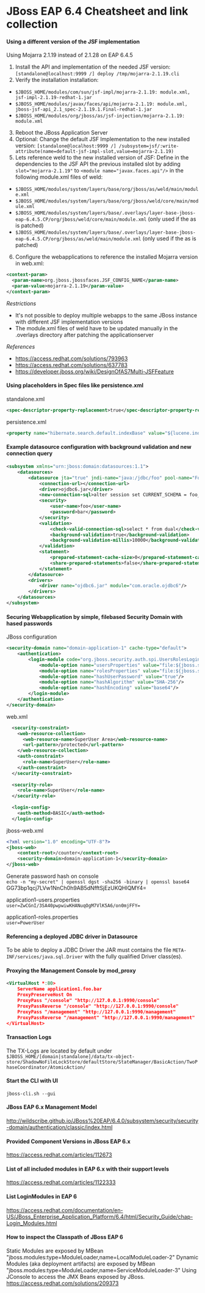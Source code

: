# JBoss EAP 6.4 Cheatsheet and link collection

#### Using a different version of the JSF implementation
Using Mojarra 2.1.19 instead of 2.1.28 on EAP 6.4.5

1. Install the API and implementation of the needed JSF version: `[standalone@localhost:9999 /] deploy /tmp/mojarra-2.1.19.cli`
2. Verify the installation installation:
 * `$JBOSS_HOME/modules/com/sun/jsf-impl/mojarra-2.1.19: module.xml, jsf-impl-2.1.19-redhat-1.jar`
 * `$JBOSS_HOME/modules/javax/faces/api/mojarra-2.1.19: module.xml, jboss-jsf-api_2.1_spec-2.1.19.1.Final-redhat-1.jar`
 * `$JBOSS_HOME/modules/org/jboss/as/jsf-injection/mojarra-2.1.19: module.xml`
3. Reboot the JBoss Application Server
4. Optional: Change the default JSF Implementation to the new installed version: `[standalone@localhost:9999 /] /subsystem=jsf/:write-attribute(name=default-jsf-impl-slot,value=mojarra-2.1.19)`
5. Lets reference weld to the new installed version of JSF: Define in the dependencies to the JSF API the previous installed slot by adding `slot="mojarra-2.1.19"` to `<module name="javax.faces.api"/>` in the following module.xml files of weld:
 * `$JBOSS_HOME/modules/system/layers/base/org/jboss/as/weld/main/module.xml`
 * `$JBOSS_HOME/modules/system/layers/base/org/jboss/weld/core/main/module.xml`
 * `$JBOSS_HOME/modules/system/layers/base/.overlays/layer-base-jboss-eap-6.4.5.CP/org/jboss/weld/core/main/module.xml` (only used if the as is patched)
 * `$JBOSS_HOME/modules/system/layers/base/.overlays/layer-base-jboss-eap-6.4.5.CP/org/jboss/as/weld/main/module.xml` (only used if the as is patched)
6. Configure the webapplications to reference the installed Mojarra version in web.xml:
```xml
<context-param>
  <param-name>org.jboss.jbossfaces.JSF_CONFIG_NAME</param-name>
  <param-value>mojarra-2.1.19</param-value>
</context-param>
```
_Restrictions_  
* It's not possible to deploy multiple webapps to the same JBoss instance with different JSF implementation versions
* The module.xml files of weld have to be updated manually in the .overlays directory after patching the applicationserver

_References_  
* https://access.redhat.com/solutions/793963
* https://access.redhat.com/solutions/637783
* https://developer.jboss.org/wiki/DesignOfAS7Multi-JSFFeature

#### Using placeholders in Spec files like persistence.xml
standalone.xml  
```xml
<spec-descriptor-property-replacement>true</spec-descriptor-property-replacement>
```
persistence.xml  
```xml
<property name="hibernate.search.default.indexBase" value="${lucene.indexBase}"/>
````

#### Example datasource configuration with background validation and new connection query
```xml
<subsystem xmlns="urn:jboss:domain:datasources:1.1">
	<datasources>
		<datasource jta="true" jndi-name="java:/jdbc/foo" pool-name="FooDS" enabled="true" use-ccm="false">
			<connection-url></connection-url>
			<driver>ojdbc6.jar</driver>
			<new-connection-sql>alter session set CURRENT_SCHEMA = foo_schema</new-connection-sql>
			<security>
				<user-name>foo</user-name>
				<password>bar</password>
			</security>
			<validation>
				<check-valid-connection-sql>select * from dual</check-valid-connection-sql>
				<background-validation>true</background-validation>
				<background-validation-millis>10000</background-validation-millis>
			</validation>
			<statement>
				<prepared-statement-cache-size>0</prepared-statement-cache-size>
				<share-prepared-statements>false</share-prepared-statements>
			</statement>
		</datasource>
		<drivers>
			<driver name="ojdbc6.jar" module="com.oracle.ojdbc6"/>
		</drivers>
	</datasources>
</subsystem>
````

#### Securing Webapplication by simple, filebased Security Domain with hased passwords
JBoss configuration
```xml
<security-domain name="domain-application-1" cache-type="default">
    <authentication>
        <login-module code="org.jboss.security.auth.spi.UsersRolesLoginModule" flag="required">
            <module-option name="usersProperties" value="file:${jboss.server.config.dir}/application1-users.properties"/>
            <module-option name="rolesProperties" value="file:${jboss.server.config.dir}/application1-roles.properties"/>
            <module-option name="hashUserPassword" value="true"/>
            <module-option name="hashAlgorithm" value="SHA-256"/>
            <module-option name="hashEncoding" value="base64"/>
        </login-module>
    </authentication>
</security-domain>
```

web.xml
```xml
  <security-constraint>
    <web-resource-collection>
      <web-resource-name>SuperUser Area</web-resource-name>
      <url-pattern>/protected</url-pattern>
    </web-resource-collection>
    <auth-constraint>
      <role-name>SuperUser</role-name>
    </auth-constraint>
  </security-constraint>
  
  <security-role>
    <role-name>SuperUser</role-name>
  </security-role>
  
  <login-config>
    <auth-method>BASIC</auth-method>
  </login-config>
```

jboss-web.xml
```xml
<?xml version="1.0" encoding="UTF-8"?>
<jboss-web>
    <context-root>/counter</context-root>
    <security-domain>domain-application-1</security-domain>
</jboss-web>
```

Generate password hash on console  
`echo -n "my-secret" | openssl dgst -sha256 -binary | openssl base64`  
GG73bp1qcj7LVw1NnCh0h9AB5dNfftSjEzUKQHlQMY4=

application1-users.properties  
`user=ZwCGnI/3SA40pwpwiwKHANuqOgM7VlK5A6/on0mjFFY=`

application1-roles.properties  
`user=PowerUser`

#### Referencing a deployed JDBC driver in Datasource
To be able to deploy a JDBC Driver the JAR must contains the file `META-INF/services/java.sql.Driver` with the fully qualified Driver class(es).

#### Proxying the Management Console by mod_proxy
```xml
<VirtualHost *:80>
    ServerName application1.foo.bar
    ProxyPreserveHost On
    ProxyPass "/console" "http://127.0.0.1:9990/console"
    ProxyPassReverse "/console" "http://127.0.0.1:9990/console"
    ProxyPass "/management" "http://127.0.0.1:9990/management"
    ProxyPassReverse "/management" "http://127.0.0.1:9990/management"
</VirtualHost>
```

#### Transaction Logs
The TX-Logs are located by default under `$JBOSS_HOME/[domain|standalone]/data/tx-object-store/ShadowNoFileLockStore/defaultStore/StateManager/BasicAction/TwoPhaseCoordinator/AtomicAction/`

#### Start the CLI with UI
`jboss-cli.sh --gui`

#### JBoss EAP 6.x Management Model
http://wildscribe.github.io/JBoss%20EAP/6.4.0/subsystem/security/security-domain/authentication/classic/index.html

#### Provided Component Versions in JBoss EAP 6.x
https://access.redhat.com/articles/112673

#### List of all included modules in EAP 6.x with their support levels
https://access.redhat.com/articles/1122333

#### List LoginModules in EAP 6
https://access.redhat.com/documentation/en-US/JBoss_Enterprise_Application_Platform/6.4/html/Security_Guide/chap-Login_Modules.html

#### How to inspect the Classpath of JBoss EAP 6
Static Modules are exposed by MBean "jboss.modules:type=ModuleLoader,name=LocalModuleLoader-2" 
Dynamic Modules (aka deployment artifacts) are exposed by MBean "jboss.modules:type=ModuleLoader,name=ServiceModuleLoader-3" 
Using JConsole to access the JMX Beans exposed by JBoss. 
https://access.redhat.com/solutions/209373
